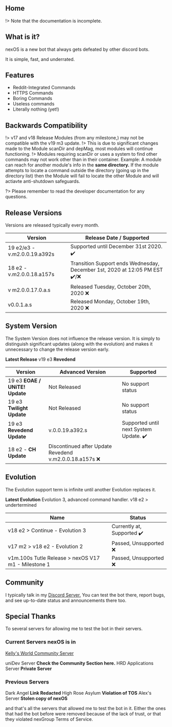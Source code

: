 ## Home

!> Note that the documentation is incomplete.

## What is it?

nexOS is a new bot that always gets defeated by other discord bots.

It is simple, fast, and underrated.

## Features

- Reddit-Integrated Commands
- HTTPS Commands
- Boring Commands
- Useless commands
- Literally nothing (yet!)

## Backwards Compatibility 

!> v17 and v18 Release Modules (from any milestone,) may not be compatible with the v19 m3 update. 
!> This is due to significant changes made to the Module scanDir and depMag, most modules will continue functioning.
!> Modules requiring scanDir or uses a system to find other commands may not work other than in their container. Example: A module can reach for another module's info in the **same directory.** If the module attempts to locate a command outside the directory (going up in the directory list) then the Module will fail to locate the other Module and will actiavte anti-shutdown safeguards.

?> Please remember to read the developer documentation for any questions.


## Release Versions
Versions are released typically every month.

| Version | Release Date / Supported |
|---------|--------------------------|
| 19 e2/e3 - v.m2.0.0.19.a392s | Supported until December 31st 2020. :heavy_check_mark: |
| 18 e2 - v.m2.0.0.18.a157s | Transition Support ends Wednesday, December 1st, 2020 at 12:05 PM EST :heavy_check_mark:/:x: |
| v m2.0.0.17.0.a.s  | Released Tuesday, October 20th, 2020 :x: |
| v0.0.1.a.s  | Released Monday, October 19th, 2020 :x:  |

## System Version
The System Version does not influence the release version.
It is simply to distinguish significant updates (along with the evolution) and makes it unnecessary to change the release version early.

**Latest Release**
v19 e3 **Revedend**

| Version | Advanced Version | Supported | 
|---------|------------|---------------------------------------|
| 19 e3 **EOAE / UNiTE! Update** | Not Released | No support status | 
| 19 e3 **Twilight Update**  | Not Released | No support status |
| 19 e3 **Revedend Update**  | v.0.0.19.a392.s | Supported until next System Update. :heavy_check_mark: |
| 18 e2 - **CH Update** | Discontinued after Update Revedend v.m2.0.0.18.a157s :x:  |

## Evolution

The Evolution support term is infinite until another Evolution replaces it.

**Latest Evolution**
Evolution 3, advanced command handler. v18 e2 > undertermined

| Name | Status       |
|---------|--------------------------|
| v18 e2 > Continue - Evolution 3 | Currently at, Supported :heavy_check_mark: |
|  v17 m2 > v18 e2 - Evolution 2 | Passed, Unsupported :x: |
|  v1m.100s Tutle Release > nexOS V17 m1 - Milestone 1 | Passed, Unsupported :x: |

## Community

I typically talk in my [Discord Server.](https://discord.gg/srhxjdMdYj) 
You can test the bot there, report bugs, and see up-to-date status and announcements there too.

## Special Thanks

To several servers for allowing me to test the bot in their servers.

### Current Servers nexOS is in
[Kelly's World Community Server](https://discord.gg/5WazRCt)

uniDev Server **Check the Community Section here.**
HRD Applications Server **Private Server**
### Previous Servers
Dark Angel **Link Redacted**
High Rose Asylum **Violation of TOS**
Alex's Server **Stolen copy of nexOS**

and that's all the servers that allowed me to test the bot in it.
Either the ones that had the bot before were removed because of the lack of trust, or that they violated nexGroup Terms of Service.


